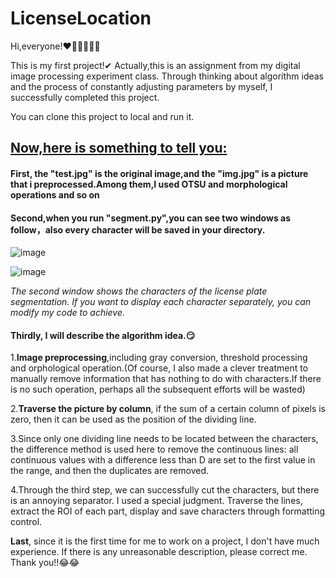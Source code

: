 # LicenseLocation

Hi,everyone!❤🧡💛💚💙💜

This is my first project!✔
Actually,this is an assignment from my digital image processing experiment class.
Through thinking about algorithm ideas and the process of constantly adjusting parameters by myself, I successfully completed this project.

You can clone this project to local and run it.

## <u>Now,here is something to tell you:</u>

#### First, the "test.jpg" is the original image,and the "img.jpg" is a picture that i preprocessed.Among them,I used OTSU and morphological operations and so on

#### Second,when you run "segment.py",you can see two windows as follow，also every character will be saved in your directory.

![image](https://user-images.githubusercontent.com/76271045/147907507-0ea9bad0-ca20-499a-acd5-294fcc067569.png)

![image](https://user-images.githubusercontent.com/76271045/147907606-543f6e1b-bd84-49d4-863b-42b4b9b14efa.png)

*The second window shows the characters of the license plate segmentation. If you want to  display each character separately, you can modify my code to achieve.*

#### Thirdly, I will describe the algorithm idea.😏

1.**Image preprocessing**,including gray conversion, threshold processing and orphological operation.(Of course, I also made a clever treatment to manually remove information that has nothing to do with characters.If there is no such operation, perhaps all the subsequent efforts will be wasted)

2.**Traverse the picture by column**, if the sum of a certain column of pixels is zero, then it can be used as the position of the dividing line.

3.Since only one dividing line needs to be located between the characters, the difference method is used here to remove the continuous lines: all continuous values with a difference less than D are set to the first value in the range, and then the duplicates are removed.

4.Through the third step, we can successfully cut the characters, but there is an annoying separator. I used a special judgment. Traverse the lines, extract the ROI of each part, display and save characters through formatting control.

**Last**, since it is the first time for me to work on a project, I don't have much experience. If there is any unreasonable description, please correct me.
Thank you!!😂😂
